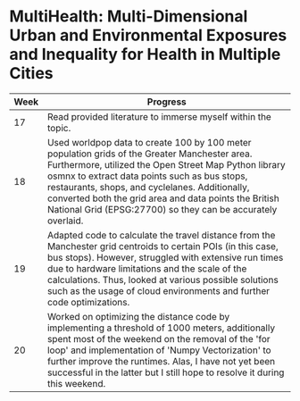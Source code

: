 # MultiHealth: Multi-Dimensional Urban and Environmental Exposures and Inequality for Health in Multiple Cities

| Week | Progress |
|----------|----------|
| 17 | Read provided literature to immerse myself within the topic.
| 18 | Used worldpop data to create 100 by 100 meter population grids of the Greater Manchester area. Furthermore, utilized the Open Street Map Python library osmnx to extract data points such as bus stops, restaurants, shops, and cyclelanes. Additionally, converted both the grid area and data points the British National Grid (EPSG:27700) so they can be accurately overlaid.
| 19 | Adapted code to calculate the travel distance from the Manchester grid centroids to certain POIs (in this case, bus stops). However, struggled with extensive run times due to hardware limitations and the scale of the calculations. Thus, looked at various possible solutions such as the usage of cloud environments and further code optimizations. |
| 20 | Worked on optimizing the distance code by implementing a threshold of 1000 meters, additionally spent most of the weekend on the removal of the 'for loop' and implementation of 'Numpy Vectorization' to further improve the runtimes. Alas, I have not yet been successful in the latter but I still hope to resolve it during this weekend.  |
